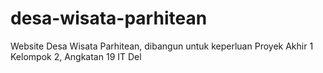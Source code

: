 # desa-wisata-parhitean
Website Desa Wisata Parhitean, dibangun untuk keperluan Proyek Akhir 1 Kelompok 2, Angkatan 19 IT Del
